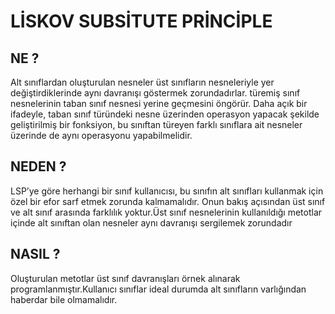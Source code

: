 # LİSKOV SUBSİTUTE PRİNCİPLE

## NE ?
Alt sınıflardan oluşturulan nesneler üst sınıfların nesneleriyle yer değiştirdiklerinde aynı davranışı göstermek zorundadırlar. türemiş sınıf nesnelerinin taban sınıf nesnesi yerine geçmesini öngörür. Daha açık bir ifadeyle, taban sınıf türündeki nesne üzerinden operasyon yapacak şekilde geliştirilmiş bir fonksiyon, bu sınıftan türeyen farklı sınıflara ait nesneler üzerinde de aynı operasyonu yapabilmelidir.

## NEDEN ?

LSP’ye göre herhangi bir sınıf kullanıcısı, bu sınıfın alt sınıfları kullanmak için özel bir efor sarf etmek zorunda kalmamalıdır. Onun bakış açısından üst sınıf ve alt sınıf arasında farklılık yoktur.Üst sınıf nesnelerinin kullanıldığı metotlar içinde alt sınıftan olan nesneler aynı davranışı sergilemek zorundadır

## NASIL ? 

Oluşturulan metotlar üst sınıf davranışları örnek alınarak programlanmıştır.Kullanıcı sınıflar ideal durumda alt sınıfların varlığından haberdar bile olmamalıdır.

